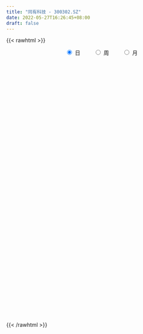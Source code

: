 ```yaml
---
title: "同有科技 - 300302.SZ"
date: 2022-05-27T16:26:45+08:00
draft: false
---
```

{{< rawhtml >}}
    <div style="text-align: center">
        <label style="padding: 1rem;"><input style="margin-right: .5rem" type="radio" name="period" value="D" checked onclick="period_change(this)">日</label>
        <label style="padding: 1rem;"><input style="margin-right: .5rem" type="radio" name="period" value="W" onclick="period_change(this)">周</label>
        <label style="padding: 1rem;"><input style="margin-right: .5rem" type="radio" name="period" value="M" onclick="period_change(this)">月</label>
    </div>
    <div id="chart" style="height: 700px;"></div> 
    <script type="text/javascript">
        const D_v = [172428.22,106235.99,81487.4,85669.9,99333.06,119376.01,110598.17,137879.22,122277.26,114389.41,113558.88,100988.63,74007.2,52877.53,213143.24,250261.67,193885.01,214387.24,170365.89,186105.78,134679.72,226094.84,209812.8,152837.82,158341.87,136526.35,118528.21,70214.61,60969.0,223766.55,200073.53,132887.65,103194.26,131838.64,101111.2,81548.85,118660.47,87043.74,317644.35,240791.19,148890.88,214433.45,136561.31,169352.47,199531.1,160825.73,200223.47,187518.92,133382.19,277266.32,195326.4,151600.45,181064.45,170545.3,308001.89,211660.99,152409.04,143473.43,152165.1,248548.06,222235.95,235376.39,159797.22,140809.43,310467.72,235446.47,384600.33,394330.0,528786.14,518433.59,367417.84,338748.05,296262.82,241270.14,231707.16,130200.89,98149.03,132434.65,98801.48,192315.56,191445.65,145399.78,74975.6,106294.98,80621.02,54072.25,92936.62,68554.17,35195.3,42837.44,54031.02,94817.1,26039.66,50277.0,23270.1,36101.4,34383.75,40225.7,21832.7,24039.0,23569.0,30864.36,24224.02,36605.0,39904.38,23712.21,19653.7,45000.27,33092.17,30990.6,37855.72,39576.29,38097.98,24891.86,32218.77,52248.4,30368.2,62235.86,47594.51,77979.12,63222.45,102170.63,99738.2,60018.8,60426.73,75196.79,51151.69,37587.06,89205.42,67167.06,53303.1,52065.85,82211.17,137806.32,97187.43,163708.16,126004.32,84088.27,119881.24,126994.77,75290.42,48320.26,53914.36,56605.2,47457.27,76913.28,65749.01,45529.74,36505.0,45835.26,56188.77,27320.54,33864.0,116141.9,128588.24,83394.84,92984.46,72450.97,49553.68,64756.11,50116.65,42059.06,37452.5,46547.0,41349.0,195792.3,160467.93,199072.88,139145.39,146179.04,119784.78,118275.66,81127.73,96570.47,55259.3,59113.0,45690.42,84364.63,48734.0,43676.01,39916.2,40078.2,62126.2,65943.37,71313.39,258656.37,166863.77,241244.38,203641.11,128623.42,106814.0,73475.06,57749.21,80358.0,73654.42,55228.0,78113.2,95991.8,73848.29,70534.03,57056.6,87700.68,94400.14,92289.15,78549.92,65513.42,59302.33,49800.18,55838.52,44532.68,38921.1,43263.4,34126.0,50292.0,97307.19,73245.48,40457.0,33693.55,35602.95,54432.31,58193.88,33473.23,45218.37,34848.17,20782.65,25191.8,45433.1,24963.0,67104.01,44970.86,57445.67,45552.12,104450.53,45694.02,99261.62,66348.87,40031.65,60983.31,44189.72,26310.38,28676.42,38150.93,37769.45,32502.96,33271.04,41729.0,49819.51,35034.0,40308.81,42650.0]
const D_histogram = [0.0,-0.0101980627,-0.0243220826,-0.0426573018,-0.031979444,-0.0169861791,-0.0159706279,0.003676813,0.0033634601,0.0141348374,0.0229735066,0.0103207623,-0.008793626,-0.0149879632,0.0229678346,0.071282461,0.0889330621,0.1104867885,0.0999200292,0.1065612059,0.0914881355,0.1099735256,0.1170023668,0.1072808566,0.0745621207,0.0570541694,0.0134917326,-0.0103249246,-0.0275132116,-0.0089507394,0.0131979954,-0.013374402,-0.04800098,-0.0302298086,-0.0245136253,-0.025320702,-0.0416035919,-0.0615326095,-0.0085335021,0.0101973169,0.0102733541,0.017136657,0.0182825933,0.0246777264,0.0409914084,0.0395988678,0.0538945742,0.0216297612,0.0071343341,0.0032436742,-0.055706695,-0.0712835142,-0.0427411844,-0.0109190059,0.0238683401,0.0445962987,0.0336258622,0.0390238256,0.0300585595,0.0571645286,0.0683137747,0.0782941429,0.0785439492,0.0514428858,0.0570036856,0.0519824005,0.0838692267,0.1287303306,0.1337678236,0.1962386539,0.1997262366,0.1458227451,0.0431247515,-0.0433899009,-0.1457594916,-0.1955703313,-0.2349085188,-0.2408343616,-0.2307020312,-0.2168918521,-0.2290858529,-0.2551410539,-0.25411345,-0.2623889803,-0.2486602615,-0.2238453473,-0.1788325846,-0.1518301981,-0.1352712947,-0.109225306,-0.0936656624,-0.119104198,-0.125238594,-0.1461081054,-0.1416010923,-0.1096149133,-0.0733194388,-0.0609474291,-0.0417436511,-0.0249129943,-0.0097570964,-0.0015285768,0.0102264239,0.0273812898,0.0227082804,0.0262451975,0.0321300018,0.0205975718,0.0070022561,-0.0059129538,0.005262986,0.0232828152,0.0305546804,0.0459553257,0.0623479809,0.0834663881,0.0902950906,0.1086633395,0.1234811431,0.1420353272,0.1495096779,0.1754720652,0.1723326932,0.163488225,0.1358426926,0.1275469309,0.1168453402,0.1049305035,0.1073187278,0.0914986193,0.0757356556,0.0459841502,0.035084956,0.0505332993,0.0317929877,0.0448643091,0.0311383529,0.0210484247,0.0232910951,0.0241584768,0.0132143197,-0.000122252,-0.0021335828,-0.0154432944,-0.0178709276,-0.0356460751,-0.0658567599,-0.0663901119,-0.0666501335,-0.0748695933,-0.0951344738,-0.0967811525,-0.0819841611,-0.0510876537,-0.0090507819,0.0192785182,0.0470598192,0.0544269218,0.051679438,0.0292168577,0.0203970602,0.004589738,0.0037280782,-0.0043218499,-0.0132545212,0.027535774,0.0424072161,0.0733421683,0.0697987597,0.0676460073,0.0605799735,0.0123761308,-0.0303954273,-0.1044649466,-0.1404236407,-0.1605009661,-0.1558041471,-0.1188778877,-0.0921335767,-0.0818975768,-0.0785295334,-0.0698911163,-0.0505847554,-0.0465485416,-0.021556373,0.067640067,0.1182200203,0.165925688,0.1725747526,0.1501957397,0.1334276673,0.1092641458,0.0833974865,0.0455038707,0.0032310782,-0.041492382,-0.0859510026,-0.11686813,-0.1342197355,-0.1335569247,-0.1455840814,-0.1811953575,-0.1769784355,-0.1629318983,-0.1328785105,-0.108104816,-0.0832253798,-0.0619469071,-0.0585777743,-0.0537134409,-0.0461299875,-0.0479836428,-0.0370386363,-0.0198373667,0.0055341149,0.0340457222,0.0399789178,0.0364636675,0.0284038347,0.0338077334,0.0083613272,-0.0070267949,-0.0274132492,-0.0370378565,-0.0393281921,-0.0355354948,-0.0548513162,-0.0613482826,-0.10910801,-0.1416875152,-0.1218782405,-0.0999876451,-0.0515469252,-0.0086704342,0.05529403,0.0900681031,0.1134524797,0.1301281163,0.1382372087,0.139598618,0.1261303432,0.109529252,0.1011578392,0.093685677,0.0939752651,0.0957095155,0.0661313666,0.0547030895,0.0506579738,0.0411262463]
const D_fast = [0.0,-0.0127475783,-0.0329521189,-0.0619516636,-0.0592686668,-0.0485219466,-0.0514990525,-0.0309324083,-0.0304048961,-0.0160998094,-0.0015177636,-0.0115903173,-0.0329031122,-0.0428444402,0.0008533163,0.0669885579,0.1068724246,0.156047848,0.1704610961,0.2037425742,0.2115415377,0.2575203092,0.2937997421,0.310898446,0.2968202403,0.2935758314,0.2533863277,0.2269884393,0.2029218494,0.2192466368,0.2446948704,0.2147788726,0.1681520495,0.1783657687,0.1779535457,0.1708162935,0.1441325057,0.1088203357,0.1596860676,0.1809662158,0.1836105916,0.1947580587,0.2004746434,0.2130392081,0.2396007422,0.2481079185,0.2758772685,0.2490198957,0.2363080521,0.2332283109,0.1603512678,0.1269535701,0.1448106039,0.1739030308,0.2146574619,0.2465344952,0.2439705242,0.259124444,0.2576738178,0.299070919,0.3272986088,0.3568525128,0.3767383063,0.3624979644,0.3823096856,0.3902840006,0.4431381334,0.5201818201,0.5586612689,0.6701917628,0.7236109045,0.7061630993,0.6142462935,0.516884166,0.3780747024,0.2793712798,0.1813059627,0.1151715295,0.0676283521,0.0272155681,-0.0422498959,-0.1320903604,-0.194591119,-0.2684638944,-0.316900241,-0.3480466636,-0.347742047,-0.3586972101,-0.3759561303,-0.377216468,-0.3850732402,-0.4402878252,-0.4777318697,-0.5351284074,-0.5660216674,-0.5614392167,-0.5434736019,-0.5463384495,-0.5375705843,-0.5269681761,-0.5142515523,-0.5064051769,-0.4920935703,-0.4680933819,-0.4670893211,-0.4569911046,-0.4430737999,-0.449456837,-0.4613015887,-0.475695037,-0.4632033507,-0.4393628177,-0.4244522824,-0.3975628057,-0.3655831553,-0.323598151,-0.2941956758,-0.2486615922,-0.2029735027,-0.1489104868,-0.1040587166,-0.034228313,0.0057154882,0.0377430763,0.044058217,0.067649188,0.0861589324,0.1004767216,0.1296946279,0.1367491741,0.1399201243,0.1216646565,0.1195367013,0.1476183695,0.1368263047,0.1611137035,0.1551723355,0.1503445135,0.1584099576,0.1653169585,0.1576763813,0.1443092467,0.1417645202,0.1245939849,0.1176986199,0.0910119536,0.0443370788,0.0272061988,0.0102836438,-0.0166532143,-0.0607017132,-0.08654368,-0.0922427289,-0.0741181349,-0.0343439586,-0.0011950289,0.0383512268,0.05932506,0.0694974357,0.0543390698,0.0506185373,0.0359586496,0.0360290094,0.0268986188,0.0146523172,0.0623265558,0.087799802,0.1370702963,0.1509765776,0.165735327,0.1738142865,0.1287044766,0.0783340617,-0.0218516943,-0.0929162986,-0.1531188655,-0.1873730833,-0.1801662957,-0.176455379,-0.1866937733,-0.2029581133,-0.2117924752,-0.2051323032,-0.2127332248,-0.1931301495,-0.0870236927,-0.0068887343,0.0822983553,0.1320911082,0.1472610301,0.1638498746,0.1670023895,0.1619851019,0.1354674537,0.0940024307,0.0389058751,-0.0270404962,-0.087174656,-0.1380811955,-0.1708076159,-0.2192307929,-0.3001409083,-0.3401685953,-0.3668550326,-0.3700212724,-0.3722737819,-0.3682006907,-0.3624089447,-0.3736842555,-0.3822482824,-0.3861973258,-0.4000468918,-0.3983615444,-0.3861196165,-0.3593646061,-0.3223415683,-0.3064136433,-0.3008129767,-0.3017718508,-0.2879160188,-0.3112720932,-0.328416914,-0.3556566806,-0.374540752,-0.3866631356,-0.3917543121,-0.4247829625,-0.4466169995,-0.5216537294,-0.5896551135,-0.6003153988,-0.6034217147,-0.5678677261,-0.5271588436,-0.4493708719,-0.392079773,-0.3403322765,-0.2911246108,-0.2484562162,-0.2121951525,-0.1941308415,-0.1833496197,-0.1664315727,-0.1504823157,-0.1266989113,-0.101037282,-0.1140825893,-0.1118350939,-0.1032157162,-0.1024658821]
const D_slow = [0.0,-0.0025495157,-0.0086300363,-0.0192943618,-0.0272892228,-0.0315357675,-0.0355284245,-0.0346092213,-0.0337683562,-0.0302346469,-0.0244912702,-0.0219110797,-0.0241094862,-0.027856477,-0.0221145183,-0.0042939031,0.0179393625,0.0455610596,0.0705410669,0.0971813683,0.1200534022,0.1475467836,0.1767973753,0.2036175894,0.2222581196,0.236521662,0.2398945951,0.237313364,0.2304350611,0.2281973762,0.231496875,0.2281532746,0.2161530295,0.2085955774,0.202467171,0.1961369955,0.1857360976,0.1703529452,0.1682195697,0.1707688989,0.1733372374,0.1776214017,0.18219205,0.1883614816,0.1986093337,0.2085090507,0.2219826943,0.2273901345,0.2291737181,0.2299846366,0.2160579629,0.1982370843,0.1875517882,0.1848220368,0.1907891218,0.2019381965,0.210344662,0.2201006184,0.2276152583,0.2419063904,0.2589848341,0.2785583698,0.2981943571,0.3110550786,0.325306,0.3383016001,0.3592689068,0.3914514894,0.4248934453,0.4739531088,0.523884668,0.5603403542,0.5711215421,0.5602740669,0.523834194,0.4749416111,0.4162144815,0.3560058911,0.2983303833,0.2441074202,0.186835957,0.1230506935,0.059522331,-0.0060749141,-0.0682399794,-0.1242013163,-0.1689094624,-0.2068670119,-0.2406848356,-0.2679911621,-0.2914075777,-0.3211836272,-0.3524932757,-0.3890203021,-0.4244205751,-0.4518243034,-0.4701541631,-0.4853910204,-0.4958269332,-0.5020551818,-0.5044944559,-0.5048766001,-0.5023199941,-0.4954746717,-0.4897976016,-0.4832363022,-0.4752038017,-0.4700544088,-0.4683038448,-0.4697820832,-0.4684663367,-0.4626456329,-0.4550069628,-0.4435181314,-0.4279311362,-0.4070645391,-0.3844907665,-0.3573249316,-0.3264546458,-0.290945814,-0.2535683945,-0.2097003782,-0.1666172049,-0.1257451487,-0.0917844756,-0.0598977428,-0.0306864078,-0.0044537819,0.0223759,0.0452505549,0.0641844687,0.0756805063,0.0844517453,0.0970850701,0.1050333171,0.1162493943,0.1240339826,0.1292960888,0.1351188625,0.1411584817,0.1444620616,0.1444314987,0.143898103,0.1400372793,0.1355695474,0.1266580287,0.1101938387,0.0935963107,0.0769337773,0.058216379,0.0344327606,0.0102374725,-0.0102585678,-0.0230304812,-0.0252931767,-0.0204735471,-0.0087085924,0.0048981381,0.0178179976,0.025122212,0.0302214771,0.0313689116,0.0323009312,0.0312204687,0.0279068384,0.0347907819,0.0453925859,0.063728128,0.0811778179,0.0980893197,0.1132343131,0.1163283458,0.108729489,0.0826132523,0.0475073421,0.0073821006,-0.0315689362,-0.0612884081,-0.0843218023,-0.1047961965,-0.1244285798,-0.1419013589,-0.1545475478,-0.1661846832,-0.1715737764,-0.1546637597,-0.1251087546,-0.0836273326,-0.0404836445,-0.0029347095,0.0304222073,0.0577382437,0.0785876153,0.089963583,0.0907713526,0.0803982571,0.0589105064,0.0296934739,-0.00386146,-0.0372506911,-0.0736467115,-0.1189455509,-0.1631901597,-0.2039231343,-0.2371427619,-0.2641689659,-0.2849753109,-0.3004620377,-0.3151064812,-0.3285348415,-0.3400673383,-0.352063249,-0.3613229081,-0.3662822498,-0.3648987211,-0.3563872905,-0.3463925611,-0.3372766442,-0.3301756855,-0.3217237522,-0.3196334204,-0.3213901191,-0.3282434314,-0.3375028955,-0.3473349435,-0.3562188172,-0.3699316463,-0.3852687169,-0.4125457194,-0.4479675982,-0.4784371583,-0.5034340696,-0.5163208009,-0.5184884095,-0.504664902,-0.4821478762,-0.4537847562,-0.4212527272,-0.386693425,-0.3517937705,-0.3202611847,-0.2928788717,-0.2675894119,-0.2441679926,-0.2206741764,-0.1967467975,-0.1802139559,-0.1665381835,-0.15387369,-0.1435921284]
const D_data = [['2021-05-18', 8.7711, 9.4704, 8.6912, 9.6902],['2021-05-19', 9.3205, 9.3106, 9.2506, 9.5203],['2021-05-20', 9.1907, 9.1807, 9.1207, 9.3605],['2021-05-21', 9.1907, 9.0109, 9.0009, 9.3405],['2021-05-24', 8.9909, 9.3205, 8.871, 9.3605],['2021-05-25', 9.3305, 9.4204, 9.2406, 9.4404],['2021-05-26', 9.4005, 9.2706, 9.2306, 9.5203],['2021-05-27', 9.2306, 9.5503, 9.1907, 9.5503],['2021-05-28', 9.6602, 9.3505, 9.3006, 9.7102],['2021-05-31', 9.3905, 9.5203, 9.3905, 9.6602],['2021-06-01', 9.5203, 9.5603, 9.3805, 9.6502],['2021-06-02', 9.5703, 9.2906, 9.2506, 9.6202],['2021-06-03', 9.2706, 9.1207, 9.1008, 9.4105],['2021-06-04', 9.1407, 9.2007, 9.1407, 9.3006],['2021-06-07', 9.2506, 9.84, 9.2107, 9.9599],['2021-06-08', 9.87, 10.24, 9.64, 10.35],['2021-06-09', 10.16, 10.1, 9.98, 10.35],['2021-06-10', 10.07, 10.34, 10.02, 10.48],['2021-06-11', 10.37, 10.06, 10.02, 10.45],['2021-06-15', 9.88, 10.36, 9.82, 10.54],['2021-06-16', 10.28, 10.16, 10.0, 10.36],['2021-06-17', 10.12, 10.69, 10.0, 10.87],['2021-06-18', 10.5, 10.73, 10.4, 10.99],['2021-06-21', 10.54, 10.63, 10.51, 10.88],['2021-06-22', 10.63, 10.33, 10.2, 10.75],['2021-06-23', 10.32, 10.47, 10.1, 10.72],['2021-06-24', 10.44, 10.04, 10.0, 10.45],['2021-06-25', 10.05, 10.14, 10.0, 10.23],['2021-06-28', 10.13, 10.13, 10.01, 10.23],['2021-06-29', 10.2, 10.6, 10.1, 10.78],['2021-06-30', 10.6, 10.79, 10.44, 10.84],['2021-07-01', 10.7, 10.2, 10.19, 10.72],['2021-07-02', 10.1, 9.94, 9.9, 10.37],['2021-07-05', 10.11, 10.55, 10.09, 10.57],['2021-07-06', 10.48, 10.47, 10.3, 10.6],['2021-07-07', 10.4, 10.41, 10.11, 10.5],['2021-07-08', 10.41, 10.17, 10.08, 10.49],['2021-07-09', 10.07, 10.01, 9.92, 10.22],['2021-07-12', 10.06, 11.01, 10.06, 11.06],['2021-07-13', 11.05, 10.8, 10.72, 11.23],['2021-07-14', 11.09, 10.65, 10.59, 11.17],['2021-07-15', 10.75, 10.79, 10.48, 11.03],['2021-07-16', 10.67, 10.78, 10.53, 10.92],['2021-07-19', 10.73, 10.91, 10.24, 10.92],['2021-07-20', 10.78, 11.15, 10.62, 11.2],['2021-07-21', 11.09, 11.03, 10.92, 11.24],['2021-07-22', 11.01, 11.33, 10.9, 11.5],['2021-07-23', 11.27, 10.76, 10.75, 11.27],['2021-07-26', 10.76, 10.9, 10.45, 11.06],['2021-07-27', 10.9, 11.02, 10.53, 11.48],['2021-07-28', 10.92, 10.17, 10.13, 11.03],['2021-07-29', 10.37, 10.49, 10.3, 10.83],['2021-07-30', 10.7, 11.06, 10.58, 11.18],['2021-08-02', 11.13, 11.27, 10.88, 11.3],['2021-08-03', 11.2, 11.52, 11.1, 11.98],['2021-08-04', 11.37, 11.55, 11.35, 11.88],['2021-08-05', 11.54, 11.24, 11.15, 11.6],['2021-08-06', 11.3, 11.49, 11.15, 11.49],['2021-08-09', 11.52, 11.36, 11.29, 11.85],['2021-08-10', 11.25, 11.93, 11.18, 11.96],['2021-08-11', 11.92, 11.92, 11.67, 12.33],['2021-08-12', 11.97, 12.06, 11.9, 12.45],['2021-08-13', 11.99, 12.07, 11.84, 12.23],['2021-08-16', 12.18, 11.75, 11.5, 12.19],['2021-08-17', 11.71, 12.19, 11.36, 12.68],['2021-08-18', 12.08, 12.15, 11.93, 12.58],['2021-08-19', 12.01, 12.79, 11.87, 13.0],['2021-08-20', 12.65, 13.3, 12.45, 13.35],['2021-08-23', 13.45, 13.1, 12.81, 14.27],['2021-08-24', 13.0, 14.2, 12.85, 14.2],['2021-08-25', 13.89, 13.87, 13.44, 14.06],['2021-08-26', 13.86, 13.23, 13.06, 14.15],['2021-08-27', 12.99, 12.35, 12.35, 13.14],['2021-08-30', 11.95, 12.12, 11.85, 12.49],['2021-08-31', 12.0, 11.41, 11.23, 12.01],['2021-09-01', 11.45, 11.59, 11.12, 11.64],['2021-09-02', 11.54, 11.37, 11.27, 11.54],['2021-09-03', 11.48, 11.53, 11.39, 11.8],['2021-09-06', 11.42, 11.6, 11.18, 11.63],['2021-09-07', 11.9, 11.57, 11.52, 12.09],['2021-09-08', 11.36, 11.1, 10.93, 11.44],['2021-09-09', 11.05, 10.65, 10.63, 11.07],['2021-09-10', 10.66, 10.73, 10.61, 10.75],['2021-09-13', 10.69, 10.39, 10.32, 10.69],['2021-09-14', 10.44, 10.47, 10.4, 10.66],['2021-09-15', 10.48, 10.51, 10.32, 10.56],['2021-09-16', 10.56, 10.77, 10.5, 10.77],['2021-09-17', 10.75, 10.58, 10.38, 10.75],['2021-09-22', 10.35, 10.42, 10.34, 10.49],['2021-09-23', 10.45, 10.52, 10.4, 10.59],['2021-09-24', 10.53, 10.38, 10.34, 10.65],['2021-09-27', 10.41, 9.71, 9.61, 10.47],['2021-09-28', 9.69, 9.72, 9.62, 9.79],['2021-09-29', 9.66, 9.3, 9.21, 9.71],['2021-09-30', 9.31, 9.4, 9.31, 9.46],['2021-10-08', 9.5, 9.68, 9.49, 9.8],['2021-10-11', 9.68, 9.78, 9.56, 9.86],['2021-10-12', 9.76, 9.49, 9.34, 9.76],['2021-10-13', 9.49, 9.55, 9.41, 9.6],['2021-10-14', 9.56, 9.52, 9.39, 9.58],['2021-10-15', 9.52, 9.5, 9.46, 9.6],['2021-10-18', 9.53, 9.4, 9.27, 9.53],['2021-10-19', 9.32, 9.43, 9.32, 9.51],['2021-10-20', 9.52, 9.52, 9.48, 9.65],['2021-10-21', 9.5, 9.23, 9.23, 9.51],['2021-10-22', 9.29, 9.28, 9.22, 9.33],['2021-10-25', 9.36, 9.29, 9.23, 9.38],['2021-10-26', 9.26, 9.01, 9.01, 9.29],['2021-10-27', 9.0, 8.86, 8.74, 9.0],['2021-10-28', 8.83, 8.73, 8.69, 8.91],['2021-10-29', 8.74, 8.96, 8.74, 9.13],['2021-11-01', 8.94, 9.07, 8.86, 9.17],['2021-11-02', 9.12, 8.96, 8.84, 9.2],['2021-11-03', 9.0, 9.09, 8.98, 9.14],['2021-11-04', 9.09, 9.17, 9.07, 9.18],['2021-11-05', 9.18, 9.33, 9.13, 9.44],['2021-11-08', 9.3, 9.24, 9.15, 9.3],['2021-11-09', 9.2, 9.48, 9.2, 9.62],['2021-11-10', 9.62, 9.57, 9.47, 9.63],['2021-11-11', 9.74, 9.77, 9.63, 9.9],['2021-11-12', 9.72, 9.78, 9.6, 9.84],['2021-11-15', 9.8, 10.2, 9.8, 10.25],['2021-11-16', 10.2, 10.01, 9.98, 10.34],['2021-11-17', 9.97, 10.02, 9.9, 10.06],['2021-11-18', 10.02, 9.79, 9.76, 10.15],['2021-11-19', 9.79, 10.03, 9.73, 10.2],['2021-11-22', 10.05, 10.04, 9.92, 10.13],['2021-11-23', 10.08, 10.05, 9.95, 10.1],['2021-11-24', 10.07, 10.29, 9.96, 10.45],['2021-11-25', 10.42, 10.11, 10.03, 10.42],['2021-11-26', 10.12, 10.1, 9.91, 10.29],['2021-11-29', 9.91, 9.86, 9.8, 10.04],['2021-11-30', 9.89, 10.03, 9.66, 10.26],['2021-12-01', 10.19, 10.42, 10.19, 10.54],['2021-12-02', 10.33, 10.03, 10.02, 10.38],['2021-12-03', 10.09, 10.46, 10.01, 10.66],['2021-12-06', 10.43, 10.17, 10.1, 10.45],['2021-12-07', 10.25, 10.19, 10.1, 10.44],['2021-12-08', 10.1, 10.36, 9.87, 10.43],['2021-12-09', 10.53, 10.39, 10.35, 10.67],['2021-12-10', 10.36, 10.25, 10.22, 10.47],['2021-12-13', 10.21, 10.18, 10.12, 10.32],['2021-12-14', 10.26, 10.3, 10.13, 10.35],['2021-12-15', 10.27, 10.13, 10.13, 10.37],['2021-12-16', 10.15, 10.23, 10.13, 10.3],['2021-12-17', 10.23, 9.98, 9.98, 10.24],['2021-12-20', 9.96, 9.67, 9.67, 10.08],['2021-12-21', 9.69, 9.92, 9.69, 9.96],['2021-12-22', 9.87, 9.88, 9.85, 10.05],['2021-12-23', 9.88, 9.71, 9.7, 9.95],['2021-12-24', 9.83, 9.42, 9.41, 9.85],['2021-12-27', 9.41, 9.52, 9.33, 9.57],['2021-12-28', 9.54, 9.69, 9.51, 9.73],['2021-12-29', 9.73, 9.96, 9.73, 10.15],['2021-12-30', 9.91, 10.27, 9.81, 10.44],['2021-12-31', 10.34, 10.29, 10.2, 10.43],['2022-01-04', 10.3, 10.46, 10.24, 10.49],['2022-01-05', 10.45, 10.34, 10.2, 10.48],['2022-01-06', 10.39, 10.27, 10.17, 10.39],['2022-01-07', 10.27, 9.99, 9.96, 10.34],['2022-01-10', 10.01, 10.1, 9.8, 10.15],['2022-01-11', 10.09, 9.96, 9.93, 10.24],['2022-01-12', 9.98, 10.11, 9.95, 10.14],['2022-01-13', 10.14, 10.0, 9.97, 10.35],['2022-01-14', 10.0, 9.94, 9.86, 10.07],['2022-01-17', 9.91, 10.66, 9.91, 10.68],['2022-01-18', 10.58, 10.52, 10.45, 10.84],['2022-01-19', 10.45, 10.9, 10.27, 10.98],['2022-01-20', 10.81, 10.61, 10.51, 10.85],['2022-01-21', 10.69, 10.68, 10.56, 10.89],['2022-01-24', 10.61, 10.66, 10.5, 10.9],['2022-01-25', 10.6, 10.04, 10.0, 10.64],['2022-01-26', 10.04, 9.87, 9.58, 10.15],['2022-01-27', 9.87, 9.12, 9.02, 9.91],['2022-01-28', 9.18, 9.21, 9.07, 9.35],['2022-02-07', 9.39, 9.14, 9.07, 9.48],['2022-02-08', 9.09, 9.28, 9.06, 9.29],['2022-02-09', 9.27, 9.68, 9.22, 9.74],['2022-02-10', 9.65, 9.63, 9.54, 9.7],['2022-02-11', 9.55, 9.44, 9.35, 9.63],['2022-02-14', 9.4, 9.31, 9.2, 9.43],['2022-02-15', 9.37, 9.33, 9.21, 9.46],['2022-02-16', 9.59, 9.47, 9.41, 9.84],['2022-02-17', 9.37, 9.28, 9.22, 9.52],['2022-02-18', 9.36, 9.57, 9.25, 9.59],['2022-02-21', 9.78, 10.68, 9.7, 10.86],['2022-02-22', 10.41, 10.63, 10.3, 10.64],['2022-02-23', 10.6, 10.96, 10.48, 11.25],['2022-02-24', 10.81, 10.72, 10.54, 11.15],['2022-02-25', 10.9, 10.44, 10.37, 10.99],['2022-02-28', 10.45, 10.52, 10.01, 10.58],['2022-03-01', 10.58, 10.42, 10.3, 10.58],['2022-03-02', 10.3, 10.35, 10.21, 10.45],['2022-03-03', 10.41, 10.09, 10.06, 10.42],['2022-03-04', 10.08, 9.85, 9.8, 10.14],['2022-03-07', 9.76, 9.58, 9.5, 9.89],['2022-03-08', 9.59, 9.3, 9.22, 9.67],['2022-03-09', 9.32, 9.19, 8.7, 9.42],['2022-03-10', 9.42, 9.13, 9.1, 9.44],['2022-03-11', 8.98, 9.2, 8.85, 9.25],['2022-03-14', 9.11, 8.89, 8.87, 9.23],['2022-03-15', 8.81, 8.32, 8.31, 8.93],['2022-03-16', 8.52, 8.57, 8.12, 8.64],['2022-03-17', 8.61, 8.58, 8.47, 8.75],['2022-03-18', 8.63, 8.75, 8.58, 8.87],['2022-03-21', 8.78, 8.7, 8.57, 8.81],['2022-03-22', 8.71, 8.72, 8.52, 8.77],['2022-03-23', 8.7, 8.7, 8.6, 8.74],['2022-03-24', 8.67, 8.45, 8.4, 8.68],['2022-03-25', 8.47, 8.4, 8.39, 8.6],['2022-03-28', 8.39, 8.38, 8.2, 8.53],['2022-03-29', 8.38, 8.19, 8.15, 8.46],['2022-03-30', 8.26, 8.29, 8.19, 8.31],['2022-03-31', 8.3, 8.37, 8.22, 8.51],['2022-04-01', 8.34, 8.53, 8.22, 8.83],['2022-04-06', 8.45, 8.68, 8.44, 8.85],['2022-04-07', 8.66, 8.47, 8.43, 8.68],['2022-04-08', 8.46, 8.34, 8.22, 8.47],['2022-04-11', 8.21, 8.23, 8.16, 8.29],['2022-04-12', 8.19, 8.37, 7.9, 8.41],['2022-04-13', 8.13, 7.9, 7.87, 8.29],['2022-04-14', 7.92, 7.87, 7.84, 8.03],['2022-04-15', 7.84, 7.65, 7.55, 7.86],['2022-04-18', 7.64, 7.63, 7.38, 7.66],['2022-04-19', 7.65, 7.61, 7.53, 7.7],['2022-04-20', 7.72, 7.61, 7.51, 7.82],['2022-04-21', 7.59, 7.19, 7.1, 7.63],['2022-04-22', 7.11, 7.18, 7.08, 7.28],['2022-04-25', 7.08, 6.39, 6.36, 7.09],['2022-04-26', 6.4, 6.2, 6.11, 6.56],['2022-04-27', 6.0, 6.65, 6.0, 6.65],['2022-04-28', 6.65, 6.63, 6.43, 6.65],['2022-04-29', 6.83, 7.02, 6.46, 7.12],['2022-05-05', 7.0, 7.1, 6.95, 7.22],['2022-05-06', 6.96, 7.6, 6.86, 7.86],['2022-05-09', 7.53, 7.49, 7.43, 7.75],['2022-05-10', 7.4, 7.52, 7.35, 7.56],['2022-05-11', 7.41, 7.58, 7.41, 7.88],['2022-05-12', 7.5, 7.59, 7.4, 7.68],['2022-05-13', 7.53, 7.59, 7.53, 7.65],['2022-05-16', 7.64, 7.43, 7.42, 7.68],['2022-05-17', 7.47, 7.36, 7.28, 7.5],['2022-05-18', 7.42, 7.44, 7.4, 7.64],['2022-05-19', 7.43, 7.45, 7.34, 7.47],['2022-05-20', 7.4, 7.57, 7.4, 7.58],['2022-05-23', 7.6, 7.64, 7.47, 7.69],['2022-05-24', 7.75, 7.21, 7.21, 7.75],['2022-05-25', 7.26, 7.35, 7.23, 7.43],['2022-05-26', 7.36, 7.42, 7.17, 7.5],['2022-05-27', 7.55, 7.33, 7.2, 7.55]]
const W_v = [182405.87,173415.03,184933.08,452412.6800000001,382555.81,267093.7,201008.38,453735.56,246172.64,266424.14,568309.14,299874.45,473437.92,542634.48,636748.5599999999,341414.68,293573.49,566847.86,410992.38,413983.81,200790.54,168067.18,243973.08,275606.42,202908.25,148168.09,149227.6,237527.93,233251.08,217404.59,195567.5,177243.95,91348.15,59736.74,527878.1899999999,544821.63,963153.21,608520.35,1146540.3899999999,542032.2,404877.54,883552.25,623375.23,316918.27,360665.6,206035.53,319407.44,248749.17,167442.24,360567.21,237378.71,383647.6800000001,458621.13,434045.81,608245.8199999999,457885.22,69847.92,294543.68,195251.0,205599.46,167602.46,180065.85,171385.98,210273.56,228038.16,211733.65,260604.59,266560.07,349965.76,233912.93,160392.27,502635.39,866534.3199999999,473604.1,360032.24,142546.23,356591.6900000001,382060.73,550300.99,507032.75,376560.88,589427.7899999999,639571.9299999999,1132651.3999999999,952966.77,799661.6099999999,1381508.72,568888.53,500078.73,472371.32,394620.11,158524.08,494015.08,1028217.33,1585570.9099999999,1379589.7,892412.3600000001,1085283.72,1116583.6099999999,865327.9099999999,602211.1,301857.02,316533.05,485403.15,266483.77,225544.04,208869.08,241473.09,361465.58,688654.99,616975.6799999999,1067490.95,742559.24,70433.03,246170.24,1028392.02,1745795.45,1186174.4200000002,930109.6900000001,593448.1899999999,746476.12,623985.84,469287.67,640219.72,1284291.6200000001,781313.37,608861.3300000001,1225366.8799999999,931643.66,592881.59,848299.8799999999,850851.16,1200455.5600000001,1170849.3300000001,757135.49,675221.2400000001,704725.8199999999,460491.67,328023.36,263611.85,252093.26,648556.6899999999,338915.64,430382.51,460358.8100000001,484469.65,195501.83,299152.55,244220.21,342022.81,296514.16,565948.14,836469.73,1470143.6699999999,740016.62,487320.05,730770.0700000001,593903.3200000001,772179.16,642716.51,1048933.55,1178414.3899999999,636532.8400000001,495797.89,211327.89,184042.67,651888.24,566733.52,603510.1699999999,592537.3799999999,507726.56,374812.02,284568.62,321316.77,317775.27,272518.94,322466.67,243101.63,304632.98,193036.8,246978.28,749389.8,304029.13,200478.43,152385.31,339201.58,252664.57,237082.17,197077.8,278230.83,265237.6,174977.63,264195.29,1834208.6899999999,998242.5,206357.15,750464.7899999999,582036.51,589463.72,455821.65,1042043.05,756693.1399999999,636448.86,720890.99,520202.9,1058321.1800000002,917451.6900000001,938639.8100000001,986090.6499999999,1018122.7200000001,1465653.95,2049648.4400000002,833761.8700000001,702938.0699999999,402479.04,132063.76,194403.86,36101.4,144050.15,155309.97,166592.46,187033.3,281400.14,397551.15,298414.33,532978.9299999999,532259.02,283210.37,249807.78,389309.52,279745.22,217524.21,840657.54,471017.94,281578.06,279377.36,999029.05,392050.69,373715.3199999999,409996.4899999999,274987.13,263909.69,147396.03,226920.74,151218.72,319523.1899999999,144955.64,237863.93,170370.8,209541.32]
const W_histogram = [0.0,0.0019081481,-0.0637726605,-0.3036942256,-0.3972543498,-0.4530459646,-0.4856622104,-0.4010867472,-0.354690723,-0.2753469236,-0.1464389583,-0.1270847222,-0.0015974678,0.0242165573,0.1114293809,0.1140139315,0.0885974938,0.1516964036,0.1324321209,-0.0509539431,-0.1958293666,-0.2601906243,-0.3095531466,-0.2959842879,-0.2658993488,-0.2556875313,-0.2070089166,-0.1591914529,-0.184014506,-0.1769651884,-0.2357653687,-0.3067748764,-0.3097948034,-0.2737774933,-0.1166282867,0.0207161748,0.1193188843,0.1926462364,0.4156545035,0.5214201653,0.5642047517,0.6397049028,0.5882557022,0.5216516394,0.4032619462,0.3080213189,0.2698011046,0.1113791294,0.0391749139,-0.0612818236,-0.1969769812,-0.1841296883,-0.1472217327,-0.1108529884,-0.0000352669,0.0306126459,0.0322649756,-0.0442904528,-0.1033308229,-0.1346864059,-0.1658460202,-0.1649345039,-0.1754383026,-0.2679491348,-0.2987524705,-0.2853985625,-0.2240339406,-0.1715892185,-0.0812277143,-0.0570149777,-0.0314447232,0.1389311067,0.136672767,0.1534103759,0.1234998034,0.1312484754,0.1491515047,0.1817005218,0.2060182424,0.146359821,0.1566080543,0.1983166015,0.2322675944,0.3456668658,0.373467565,0.4605947804,0.5187840386,0.5144678261,0.4209842077,0.360271193,0.2498415838,0.1414987574,0.0449199231,0.0141733191,-0.0202226024,0.0232859011,0.0037273627,0.0163663914,0.0701397035,0.0428914819,0.0095106012,-0.0667590125,-0.0918720254,-0.1075948697,-0.1577675904,-0.2265494869,-0.2563693099,-0.2494228754,-0.2249713112,-0.1259759383,-0.022742549,0.0854262913,0.0379546516,-0.0091195839,-0.0209730488,0.1275028645,0.2155209548,0.2618163365,0.238808573,0.2494655503,0.1972795139,0.0825211027,0.0617577211,0.0715639879,0.1603590756,0.149050869,0.1580627353,0.2675187826,0.3329368626,0.3047827633,0.1977327374,0.1553237098,0.2317339609,0.1150149398,0.0181344891,-0.0682750267,-0.1453443692,-0.2637910636,-0.3803339556,-0.4269254719,-0.4338963415,-0.3567201932,-0.3039230791,-0.1856714806,-0.1258096988,-0.1678168875,-0.1959245543,-0.1930360513,-0.1799655606,-0.1410302472,-0.0633714141,0.0148676723,0.186874059,0.2290666261,0.2177610825,0.2367741394,0.3229806794,0.3663520667,0.3606468477,0.3663716151,0.464189841,0.357259331,0.3480114192,0.254954972,0.1143105956,0.1294556883,0.1461714047,0.0581032775,-0.2027295068,-0.4040586949,-0.457170176,-0.507903529,-0.5469601735,-0.5282236377,-0.542532782,-0.532854505,-0.534205755,-0.4946458608,-0.458444296,-0.426470497,-0.3908371254,-0.453346997,-0.5048399292,-0.4837447458,-0.3967471411,-0.297607387,-0.2042976406,-0.1751699537,-0.1408557898,-0.0901096916,-0.0582970832,-0.0239447655,0.0121676923,0.1889909975,0.1682593307,0.1372497191,0.1757009315,0.1723990904,0.191789565,0.1927171709,0.2459831449,0.3166201746,0.3133102378,0.2880000788,0.266801766,0.2933561987,0.2973645274,0.3067751702,0.326675651,0.3609358327,0.443059257,0.4107450602,0.3157576682,0.1870240055,0.0849424813,0.001532799,-0.1155825323,-0.1670108401,-0.2035473109,-0.2309233458,-0.2569781452,-0.2362190911,-0.1815624401,-0.1208743394,-0.0707988958,-0.01133181,0.0145541713,0.0141729493,-0.021191488,0.0146786941,0.0186168591,0.0182461936,0.0655686352,-0.0008830094,-0.0266705011,-0.0319396454,0.0232257982,0.0201518815,-0.0231391881,-0.076551929,-0.1269525095,-0.1419012155,-0.1539439682,-0.1950919873,-0.2378410362,-0.2590270401,-0.2177716936,-0.1766980677,-0.138126934,-0.1168713435]
const W_fast = [0.0,0.0023851852,-0.0792387886,-0.3950839102,-0.5879576218,-0.7570107278,-0.9110425262,-0.9267387497,-0.9690154063,-0.9585083377,-0.8662101121,-0.8786270565,-0.7535391691,-0.7216710046,-0.6066008358,-0.5755128023,-0.5787798666,-0.4777568558,-0.4639131083,-0.6600376581,-0.8538704233,-0.983279337,-1.110030146,-1.1704573593,-1.2068472574,-1.2605573227,-1.2636309372,-1.2556113367,-1.3264380163,-1.3636299958,-1.4813715183,-1.629074745,-1.7095433729,-1.7419704361,-1.6139783012,-1.471454796,-1.3430223655,-1.2215334542,-0.8946115613,-0.6584908582,-0.4746550838,-0.239228707,-0.143613982,-0.079805135,-0.0973793417,-0.1156146393,-0.0863845774,-0.2169617703,-0.2793722573,-0.3951494507,-0.5800888536,-0.6132739828,-0.6131714603,-0.6045159631,-0.4937070583,-0.4554059841,-0.4456874105,-0.5333154521,-0.618188528,-0.6832157124,-0.7558368318,-0.7961589414,-0.8505223158,-1.0100204316,-1.115511885,-1.1735076177,-1.1681514809,-1.1586040634,-1.0885494877,-1.0785904956,-1.060881422,-0.8557728153,-0.8238629632,-0.7687727604,-0.7678083821,-0.7272475912,-0.6720566857,-0.5940825382,-0.518260257,-0.5413287232,-0.4919284762,-0.4006407787,-0.3086228872,-0.1088068994,0.0123606911,0.2146366016,0.4025218694,0.5268226135,0.538585047,0.5679398306,0.5199706173,0.4470024803,0.3616536267,0.3344503525,0.2949987803,0.3443287591,0.3257020614,0.3424326879,0.4137409259,0.3972155748,0.3662123444,0.2732529776,0.2251719583,0.1825503967,0.0929357783,-0.0324834899,-0.1263956404,-0.1818049248,-0.2135961883,-0.1460948001,-0.048547048,0.0809783651,0.0429953883,-0.0063587432,-0.0234554703,0.1568961592,0.2987944882,0.410543954,0.4472383337,0.5202616987,0.5173955407,0.4232674051,0.4179434538,0.4456407176,0.5745255742,0.6004800849,0.649007635,0.8253433779,0.9739956736,1.0220372651,0.9644204235,0.9608423234,1.0951860647,1.0072207786,0.9148739502,0.8113956777,0.6979902429,0.5135957826,0.3019694017,0.1486465175,0.0332015624,0.0211976624,-0.0019859932,0.0698477351,0.0982570923,0.0142956816,-0.0627931237,-0.1081636336,-0.140084533,-0.1364067814,-0.0745908019,0.0073652026,0.2260901041,0.3255493277,0.3686840548,0.4468906465,0.6138423564,0.7488017603,0.8332582533,0.9305759244,1.1444416106,1.1268259333,1.2045808763,1.1752631721,1.0631964447,1.1107054594,1.1639640269,1.0904217192,0.7789065582,0.4765626963,0.3091586712,0.131449436,-0.0443472519,-0.1576666255,-0.3076089653,-0.4311443145,-0.5660470033,-0.6501485743,-0.7285580835,-0.8032019088,-0.8652778186,-1.0411244394,-1.2188273538,-1.3186683569,-1.3308575375,-1.3061196301,-1.2638842939,-1.2785490954,-1.279448879,-1.2512302037,-1.2339918661,-1.2056257398,-1.1664713589,-0.9424003043,-0.9210671384,-0.9177643202,-0.8353878749,-0.7955899435,-0.7282520776,-0.6791451789,-0.5643834187,-0.4145913454,-0.3395737227,-0.292883862,-0.2473817333,-0.147488251,-0.0691387904,0.0169656449,0.1185350385,0.2430291783,0.4359174169,0.5062894851,0.4902415102,0.4082638489,0.327417945,0.2443914625,0.098380498,0.0051994803,-0.0822238183,-0.1673306896,-0.2576300254,-0.295925744,-0.2866597031,-0.2561901872,-0.2238144676,-0.1671803343,-0.1376558101,-0.1344937947,-0.1751561041,-0.1356162485,-0.1270238687,-0.1228329858,-0.0591183854,-0.1257907823,-0.1582458993,-0.171499955,-0.1105280618,-0.1085640081,-0.1576398747,-0.2301905979,-0.3123293058,-0.3627533156,-0.4132820604,-0.5032030764,-0.6054123843,-0.6913551482,-0.7045427251,-0.7076436161,-0.703604216,-0.7115664613]
const W_slow = [0.0,0.000477037,-0.0154661281,-0.0913896845,-0.190703272,-0.3039647631,-0.4253803157,-0.5256520025,-0.6143246833,-0.6831614142,-0.7197711537,-0.7515423343,-0.7519417013,-0.7458875619,-0.7180302167,-0.6895267338,-0.6673773604,-0.6294532595,-0.5963452292,-0.609083715,-0.6580410567,-0.7230887127,-0.8004769994,-0.8744730714,-0.9409479086,-1.0048697914,-1.0566220206,-1.0964198838,-1.1424235103,-1.1866648074,-1.2456061496,-1.3222998687,-1.3997485695,-1.4681929428,-1.4973500145,-1.4921709708,-1.4623412497,-1.4141796906,-1.3102660648,-1.1799110234,-1.0388598355,-0.8789336098,-0.7318696843,-0.6014567744,-0.5006412879,-0.4236359582,-0.356185682,-0.3283408997,-0.3185471712,-0.3338676271,-0.3831118724,-0.4291442945,-0.4659497276,-0.4936629747,-0.4936717915,-0.48601863,-0.4779523861,-0.4890249993,-0.514857705,-0.5485293065,-0.5899908116,-0.6312244375,-0.6750840132,-0.7420712969,-0.8167594145,-0.8881090551,-0.9441175403,-0.9870148449,-1.0073217735,-1.0215755179,-1.0294366987,-0.994703922,-0.9605357303,-0.9221831363,-0.8913081855,-0.8584960666,-0.8212081904,-0.77578306,-0.7242784994,-0.6876885441,-0.6485365306,-0.5989573802,-0.5408904816,-0.4544737651,-0.3611068739,-0.2459581788,-0.1162621692,0.0123547874,0.1176008393,0.2076686376,0.2701290335,0.3055037229,0.3167337036,0.3202770334,0.3152213828,0.3210428581,0.3219746987,0.3260662966,0.3436012224,0.3543240929,0.3567017432,0.3400119901,0.3170439837,0.2901452663,0.2507033687,0.194065997,0.1299736695,0.0676179506,0.0113751229,-0.0201188617,-0.025804499,-0.0044479262,0.0050407367,0.0027608408,-0.0024824215,0.0293932947,0.0832735334,0.1487276175,0.2084297607,0.2707961483,0.3201160268,0.3407463025,0.3561857327,0.3740767297,0.4141664986,0.4514292159,0.4909448997,0.5578245953,0.641058811,0.7172545018,0.7666876862,0.8055186136,0.8634521038,0.8922058388,0.8967394611,0.8796707044,0.8433346121,0.7773868462,0.6823033573,0.5755719894,0.467097904,0.3779178557,0.3019370859,0.2555192157,0.224066791,0.1821125692,0.1331314306,0.0848724178,0.0398810276,0.0046234658,-0.0112193877,-0.0075024697,0.0392160451,0.0964827016,0.1509229722,0.2101165071,0.290861677,0.3824496936,0.4726114056,0.5642043093,0.6802517696,0.7695666023,0.8565694571,0.9203082001,0.948885849,0.9812497711,1.0177926223,1.0323184417,0.981636065,0.8806213912,0.7663288472,0.639352965,0.5026129216,0.3705570122,0.2349238167,0.1017101904,-0.0318412483,-0.1555027135,-0.2701137875,-0.3767314118,-0.4744406931,-0.5877774424,-0.7139874247,-0.8349236111,-0.9341103964,-1.0085122431,-1.0595866533,-1.1033791417,-1.1385930892,-1.1611205121,-1.1756947829,-1.1816809743,-1.1786390512,-1.1313913018,-1.0893264691,-1.0550140393,-1.0110888065,-0.9679890339,-0.9200416426,-0.8718623499,-0.8103665636,-0.73121152,-0.6528839605,-0.5808839408,-0.5141834993,-0.4408444497,-0.3665033178,-0.2898095253,-0.2081406125,-0.1179066543,-0.0071418401,0.095544425,0.174483842,0.2212398434,0.2424754637,0.2428586635,0.2139630304,0.1722103204,0.1213234926,0.0635926562,-0.0006518801,-0.0597066529,-0.1050972629,-0.1353158478,-0.1530155717,-0.1558485243,-0.1522099814,-0.1486667441,-0.1539646161,-0.1502949426,-0.1456407278,-0.1410791794,-0.1246870206,-0.1249077729,-0.1315753982,-0.1395603096,-0.13375386,-0.1287158896,-0.1345006866,-0.1536386689,-0.1853767963,-0.2208521001,-0.2593380922,-0.308111089,-0.3675713481,-0.4323281081,-0.4867710315,-0.5309455484,-0.5654772819,-0.5946951178]
const W_data = [['2017-06-30', 17.2399, 17.9474, 16.9609, 18.1567],['2017-07-07', 18.0072, 17.9773, 17.7481, 18.6849],['2017-07-14', 17.8876, 16.931, 16.4427, 18.2265],['2017-07-21', 15.7949, 13.762, 13.5229, 15.7949],['2017-07-28', 13.7321, 14.3898, 13.1043, 14.918],['2017-08-04', 14.6489, 14.0809, 13.8318, 14.6489],['2017-08-11', 14.0112, 13.7022, 13.4132, 14.3799],['2017-08-18', 13.6524, 14.8881, 13.6524, 15.5259],['2017-08-25', 15.0475, 14.3799, 14.0411, 15.1273],['2017-09-01', 14.34, 14.7884, 14.2703, 15.1073],['2017-09-08', 14.7984, 15.7053, 14.6689, 16.2334],['2017-09-15', 15.6953, 14.5194, 14.4596, 15.6953],['2017-09-22', 14.5493, 16.0839, 14.1606, 16.5423],['2017-09-29', 16.7416, 15.1472, 14.4995, 16.7516],['2017-10-13', 15.3565, 16.1736, 15.1472, 16.7416],['2017-10-20', 16.0241, 15.3465, 14.8582, 16.1039],['2017-10-27', 15.3465, 14.918, 14.7486, 15.6953],['2017-11-03', 14.9778, 16.1338, 14.3699, 16.3929],['2017-11-10', 16.0441, 15.2469, 15.207, 16.2434],['2017-11-17', 15.0974, 12.5861, 12.4366, 15.2369],['2017-11-24', 12.4466, 11.9882, 11.8786, 12.8552],['2017-12-01', 11.9982, 12.1477, 11.8786, 12.2872],['2017-12-08', 12.1178, 11.6893, 10.9817, 12.2573],['2017-12-15', 12.2473, 12.0181, 11.6594, 12.4865],['2017-12-22', 12.1178, 11.9882, 11.8088, 12.5363],['2017-12-29', 11.8985, 11.4999, 11.1611, 11.9683],['2018-01-05', 11.5398, 11.8088, 11.5398, 12.1776],['2018-01-12', 11.759, 11.759, 11.3604, 12.1975],['2018-01-19', 11.6095, 10.613, 10.5831, 11.7291],['2018-01-26', 10.6628, 10.6529, 10.2343, 10.9219],['2018-02-02', 10.6529, 9.3474, 8.8492, 10.7724],['2018-02-09', 8.9787, 8.4406, 8.4306, 9.3275],['2018-02-14', 8.4804, 8.6498, 8.4804, 8.9089],['2018-02-23', 8.7296, 8.7894, 8.6797, 8.9089],['2018-03-02', 8.8591, 10.4635, 8.8492, 10.6628],['2018-03-09', 10.3639, 10.7625, 10.1347, 10.9219],['2018-03-16', 11.0614, 10.7625, 10.4536, 12.2174],['2018-03-23', 10.8522, 10.8322, 10.5931, 12.1377],['2018-03-30', 10.623, 13.5627, 10.5632, 13.8318],['2018-04-04', 13.5727, 13.184, 13.1741, 14.6489],['2018-04-13', 13.1741, 13.0754, 12.6858, 13.6325],['2018-04-20', 13.0254, 14.1533, 12.9855, 15.5507],['2018-04-27', 14.0435, 13.0055, 11.5482, 14.323],['2018-05-04', 13.265, 12.8458, 12.4066, 13.6243],['2018-05-11', 13.0554, 11.9874, 11.9575, 13.3848],['2018-05-18', 11.9974, 11.9175, 11.658, 12.2769],['2018-05-25', 11.9275, 12.4465, 11.9275, 13.3748],['2018-06-01', 12.5264, 10.5102, 10.1908, 12.5264],['2018-06-08', 10.5301, 10.9793, 10.3705, 11.3486],['2018-06-15', 10.9793, 10.101, 9.8614, 11.8876],['2018-06-22', 9.7616, 8.8633, 8.5139, 10.0011],['2018-06-29', 9.0529, 10.1808, 8.7635, 10.3804],['2018-07-06', 9.9912, 10.4204, 9.6817, 10.9593],['2018-07-13', 10.3804, 10.4403, 10.071, 10.8595],['2018-07-20', 10.6, 11.658, 10.3804, 12.2669],['2018-07-27', 11.5183, 10.9793, 10.9394, 12.0972],['2018-08-03', 11.0891, 10.6599, 10.4802, 11.129],['2018-08-24', 9.5919, 9.4023, 9.0929, 9.8714],['2018-08-31', 9.4322, 9.1228, 9.1028, 9.8414],['2018-09-07', 9.1128, 9.0529, 8.8333, 9.542],['2018-09-14', 9.033, 8.6836, 8.6138, 9.1028],['2018-09-21', 8.6936, 8.7834, 8.5139, 8.9631],['2018-09-28', 8.7335, 8.3842, 8.0049, 8.8733],['2018-10-12', 8.2045, 6.7972, 6.5177, 8.3742],['2018-10-19', 6.8171, 6.897, 6.3081, 7.0667],['2018-10-26', 6.9868, 7.0467, 6.6674, 7.3761],['2018-11-02', 7.0467, 7.5158, 6.7473, 7.5158],['2018-11-09', 7.446, 7.416, 7.2164, 7.6156],['2018-11-16', 7.3861, 8.0349, 7.3062, 8.2445],['2018-11-23', 8.0249, 7.3162, 7.2962, 8.1247],['2018-11-30', 7.2663, 7.2863, 7.0966, 7.6256],['2018-12-07', 7.4759, 9.532, 7.3761, 9.532],['2018-12-14', 9.542, 7.7953, 7.7654, 9.6219],['2018-12-21', 7.6955, 8.0548, 7.5458, 8.2844],['2018-12-28', 7.975, 7.416, 7.3961, 8.1846],['2019-01-04', 7.5059, 7.8053, 7.406, 7.8652],['2019-01-11', 7.8252, 7.9949, 7.7654, 8.1546],['2019-01-18', 7.9849, 8.3343, 7.7155, 8.6736],['2019-01-25', 8.2245, 8.4341, 7.7753, 9.0729],['2019-02-01', 8.474, 7.3262, 6.9868, 8.8433],['2019-02-15', 7.446, 8.0947, 7.3861, 8.3642],['2019-02-22', 8.0947, 8.6836, 8.0848, 9.1627],['2019-03-01', 8.7934, 8.8833, 8.6936, 9.3524],['2019-03-08', 8.9631, 10.4403, 8.9332, 11.3286],['2019-03-15', 10.9494, 9.9812, 9.6817, 11.4883],['2019-03-22', 10.1808, 11.3286, 9.9113, 11.4784],['2019-03-29', 11.0292, 11.7279, 10.9793, 12.6262],['2019-04-04', 11.7578, 11.4983, 11.3885, 12.4166],['2019-04-12', 11.4983, 10.5002, 10.3305, 11.5981],['2019-04-19', 10.5202, 10.8296, 9.9712, 10.9094],['2019-04-26', 10.8196, 10.0211, 9.7616, 10.8196],['2019-04-30', 9.9912, 9.6518, 9.1228, 10.061],['2019-05-10', 9.4222, 9.3624, 8.5639, 9.6718],['2019-05-17', 9.3324, 9.9113, 9.1028, 10.4603],['2019-05-24', 10.2607, 9.7317, 9.5819, 10.9494],['2019-05-31', 9.7317, 10.7797, 9.6518, 11.1091],['2019-06-06', 10.9793, 10.1109, 10.061, 11.5183],['2019-06-14', 10.2008, 10.5501, 9.7915, 11.4684],['2019-06-21', 10.6898, 11.3286, 10.59, 11.6381],['2019-06-28', 11.1789, 10.4802, 10.3904, 11.4584],['2019-07-05', 10.6898, 10.3106, 10.2806, 11.4584],['2019-07-12', 10.2607, 9.5021, 9.2825, 10.2607],['2019-07-19', 9.4821, 9.8514, 9.2526, 10.1608],['2019-07-26', 9.7816, 9.8215, 9.3823, 10.2108],['2019-08-02', 9.8514, 9.1428, 8.9132, 9.8714],['2019-08-09', 9.0829, 8.464, 8.1946, 9.2426],['2019-08-16', 8.504, 8.5139, 8.0848, 8.6337],['2019-08-23', 8.504, 8.7236, 8.504, 9.003],['2019-08-30', 8.6237, 8.8433, 8.4141, 9.3324],['2019-09-06', 8.8034, 9.9712, 8.8034, 10.1808],['2019-09-12', 10.1209, 10.5102, 9.9113, 11.0891],['2019-09-20', 10.4303, 11.1689, 10.091, 11.6979],['2019-09-27', 10.9793, 9.4322, 9.3923, 10.9793],['2019-09-30', 9.4222, 9.1927, 9.1527, 9.552],['2019-10-11', 9.2126, 9.4622, 9.003, 9.6418],['2019-10-18', 9.552, 11.8876, 9.5021, 11.8876],['2019-10-25', 12.6561, 11.9175, 11.129, 13.5245],['2019-11-01', 11.9575, 11.9674, 11.2189, 13.1053],['2019-11-08', 12.1172, 11.3885, 11.1989, 12.5264],['2019-11-15', 11.1989, 12.0074, 10.6399, 12.187],['2019-11-22', 11.8077, 11.3286, 11.2987, 12.4166],['2019-11-29', 11.6081, 10.2507, 9.9612, 12.1671],['2019-12-06', 10.2607, 11.1689, 10.2607, 11.2288],['2019-12-13', 11.2189, 11.6281, 11.0392, 11.8776],['2019-12-20', 11.6979, 13.0354, 11.5682, 14.2531],['2019-12-27', 12.9556, 12.177, 12.1172, 13.0454],['2020-01-03', 12.2669, 12.6162, 11.668, 12.736],['2020-01-10', 12.7659, 14.4428, 12.2569, 16.0996],['2020-01-17', 14.2332, 14.6923, 14.0735, 15.6305],['2020-01-23', 14.7722, 13.9737, 13.6842, 15.2213],['2020-02-07', 12.5763, 12.9256, 11.3187, 13.0754],['2020-02-14', 13.1752, 13.5844, 12.3367, 13.9138],['2020-02-21', 13.6343, 15.4409, 13.4047, 15.6106],['2020-02-28', 15.6305, 13.1752, 13.1752, 16.0797],['2020-03-06', 13.3049, 13.0254, 12.9656, 14.1533],['2020-03-13', 12.6761, 12.7659, 11.8377, 13.1752],['2020-03-20', 12.8757, 12.4765, 11.7978, 13.4247],['2020-03-27', 12.227, 11.3785, 11.3187, 12.3767],['2020-04-03', 11.1689, 10.61, 10.3305, 11.1789],['2020-04-10', 10.7797, 10.8096, 10.7298, 11.4484],['2020-04-17', 10.6998, 10.8895, 10.4603, 11.2987],['2020-04-24', 10.9394, 11.8776, 10.8396, 12.3966],['2020-04-30', 12.0972, 11.7079, 10.7597, 12.0972],['2020-05-08', 11.6381, 12.8358, 11.5382, 13.1253],['2020-05-15', 12.8358, 12.4964, 12.2968, 13.3548],['2020-05-22', 12.5763, 11.1789, 11.0592, 13.2151],['2020-05-29', 11.2488, 11.0392, 10.9494, 11.5682],['2020-06-05', 11.2987, 11.2186, 11.0388, 11.7081],['2020-06-12', 11.2786, 11.2486, 10.9889, 11.4883],['2020-06-19', 11.2386, 11.5882, 11.2186, 11.9679],['2020-06-24', 11.6382, 12.3075, 11.5783, 12.5673],['2020-07-03', 12.2376, 12.7171, 11.9878, 13.1167],['2020-07-10', 12.6372, 14.6551, 12.6172, 15.0847],['2020-07-17', 14.6551, 13.786, 13.4763, 17.1326],['2020-07-24', 14.1457, 13.3964, 13.3465, 14.4354],['2020-07-31', 13.1866, 14.0058, 12.847, 14.2256],['2020-08-07', 14.1856, 15.3944, 14.0358, 16.0637],['2020-08-14', 15.4343, 15.5342, 14.1057, 15.784],['2020-08-21', 15.9838, 15.3744, 15.0847, 17.0627],['2020-08-28', 15.3744, 15.8839, 14.8849, 16.753],['2020-09-04', 15.8339, 17.742, 14.785, 17.9418],['2020-09-11', 17.6821, 15.5842, 14.9249, 19.0906],['2020-09-18', 15.5842, 16.8929, 15.4044, 17.1526],['2020-09-25', 16.8429, 15.9338, 15.804, 17.2425],['2020-09-30', 15.9738, 14.9848, 14.9548, 16.1037],['2020-10-09', 15.2345, 16.8329, 15.2345, 17.0227],['2020-10-16', 16.9928, 17.1926, 16.7031, 17.9018],['2020-10-23', 16.8329, 15.9139, 15.814, 17.3424],['2020-10-30', 15.9139, 12.8869, 12.8869, 16.0337],['2020-11-06', 13.0568, 12.2676, 12.0877, 13.2566],['2020-11-13', 12.3175, 13.2066, 12.2376, 13.3265],['2020-11-20', 13.3065, 12.6672, 12.4873, 13.4663],['2020-11-27', 12.6472, 12.2276, 11.838, 12.867],['2020-12-04', 12.1577, 12.5273, 11.9379, 12.817],['2020-12-11', 12.5473, 11.7381, 11.3285, 12.827],['2020-12-18', 11.7081, 11.6182, 11.2486, 12.3075],['2020-12-25', 11.5882, 11.0788, 10.9988, 12.4274],['2020-12-31', 11.0788, 11.2686, 10.5693, 11.3485],['2021-01-08', 11.2386, 11.0188, 10.5393, 12.0678],['2021-01-15', 11.0188, 10.7491, 10.3895, 11.1387],['2021-01-22', 10.6492, 10.5893, 10.3295, 11.2086],['2021-01-29', 11.0188, 8.871, 8.6712, 11.0987],['2021-02-05', 8.871, 8.2217, 8.1717, 9.1207],['2021-02-10', 8.2217, 8.5413, 8.0219, 8.6213],['2021-02-19', 8.7511, 9.1807, 8.6912, 9.2107],['2021-02-26', 9.2806, 9.4204, 9.1108, 9.6802],['2021-03-05', 9.4404, 9.5203, 9.3805, 9.7901],['2021-03-12', 9.5203, 8.7411, 8.4714, 9.7301],['2021-03-19', 8.7811, 8.6912, 8.5313, 8.911],['2021-03-26', 8.6912, 8.871, 8.3815, 8.911],['2021-04-02', 8.841, 8.6312, 8.3016, 9.0308],['2021-04-09', 8.5813, 8.6412, 8.5513, 8.871],['2021-04-16', 8.5513, 8.6812, 8.1118, 8.7112],['2021-04-23', 8.8111, 10.9389, 8.7811, 11.4284],['2021-04-30', 11.4883, 8.871, 8.8211, 11.4883],['2021-05-07', 8.851, 8.5713, 8.5214, 8.9409],['2021-05-14', 8.6113, 9.4404, 8.5713, 9.85],['2021-05-21', 9.3905, 9.0109, 8.6912, 9.6902],['2021-05-28', 8.9909, 9.3505, 8.871, 9.7102],['2021-06-04', 9.3905, 9.2007, 9.1008, 9.6602],['2021-06-11', 9.2506, 10.06, 9.2107, 10.48],['2021-06-18', 9.88, 10.73, 9.82, 10.99],['2021-06-25', 10.54, 10.14, 10.0, 10.88],['2021-07-02', 10.13, 9.94, 9.9, 10.84],['2021-07-09', 10.11, 10.01, 9.92, 10.6],['2021-07-16', 10.06, 10.78, 10.06, 11.23],['2021-07-23', 10.73, 10.76, 10.24, 11.5],['2021-07-30', 10.76, 11.06, 10.13, 11.48],['2021-08-06', 11.13, 11.49, 10.88, 11.98],['2021-08-13', 11.52, 12.07, 11.18, 12.45],['2021-08-20', 12.18, 13.3, 11.36, 13.35],['2021-08-27', 13.45, 12.35, 12.35, 14.27],['2021-09-03', 11.95, 11.53, 11.12, 12.49],['2021-09-10', 11.42, 10.73, 10.61, 12.09],['2021-09-17', 10.69, 10.58, 10.32, 10.77],['2021-09-24', 10.35, 10.38, 10.34, 10.65],['2021-09-30', 10.41, 9.4, 9.21, 10.47],['2021-10-08', 9.5, 9.68, 9.49, 9.8],['2021-10-15', 9.68, 9.5, 9.34, 9.86],['2021-10-22', 9.53, 9.28, 9.22, 9.65],['2021-10-29', 9.36, 8.96, 8.69, 9.38],['2021-11-05', 8.94, 9.33, 8.84, 9.44],['2021-11-12', 9.3, 9.78, 9.15, 9.9],['2021-11-19', 9.8, 10.03, 9.73, 10.34],['2021-11-26', 10.05, 10.1, 9.91, 10.45],['2021-12-03', 9.91, 10.46, 9.66, 10.66],['2021-12-10', 10.43, 10.25, 9.87, 10.67],['2021-12-17', 10.21, 9.98, 9.98, 10.37],['2021-12-24', 9.96, 9.42, 9.41, 10.08],['2021-12-31', 9.41, 10.29, 9.33, 10.44],['2022-01-07', 10.3, 9.99, 9.96, 10.49],['2022-01-14', 10.01, 9.94, 9.8, 10.35],['2022-01-21', 9.91, 10.68, 9.91, 10.98],['2022-01-28', 10.61, 9.21, 9.02, 10.9],['2022-02-11', 9.39, 9.44, 9.06, 9.74],['2022-02-18', 9.4, 9.57, 9.2, 9.84],['2022-02-25', 9.78, 10.44, 9.7, 11.25],['2022-03-04', 10.45, 9.85, 9.8, 10.58],['2022-03-11', 9.76, 9.2, 8.7, 9.89],['2022-03-18', 9.11, 8.75, 8.12, 9.23],['2022-03-25', 8.78, 8.4, 8.39, 8.81],['2022-04-01', 8.39, 8.53, 8.15, 8.83],['2022-04-08', 8.45, 8.34, 8.22, 8.85],['2022-04-15', 8.21, 7.65, 7.55, 8.41],['2022-04-22', 7.64, 7.18, 7.08, 7.82],['2022-04-29', 7.08, 7.02, 6.0, 7.12],['2022-05-06', 7.0, 7.6, 6.86, 7.86],['2022-05-13', 7.53, 7.59, 7.35, 7.88],['2022-05-20', 7.64, 7.57, 7.28, 7.68],['2022-05-27', 7.6, 7.33, 7.17, 7.75]]
const M_v = [264628.4,358740.58,131543.77,205189.92,157211.94,97084.61,103878.88,91042.16,71824.35,179978.8799999999,206310.52,128075.19,124248.63,143638.68,326059.5799999999,280591.06,403955.6500000001,373569.58,208466.2,181466.04,337410.46,256204.44,210676.5,197709.62,96782.13,70012.14,145475.74,433848.46,337519.84,412214.04,571494.5099999999,287457.96,541801.38,485900.45,413838.23,361059.22,798654.1899999999,597571.14,781821.4,1085412.6399999999,1475551.7099999997,1836088.53,1242366.3400000001,1348537.0500000003,1311568.1800000002,922487.9700000001,769661.71,484352.77,1575473.3399999999,953818.3199999998,899415.1300000001,2001336.6500000001,1555832.0299999998,1017101.9,1111975.1999999997,925478.6699999999,1130948.3100000001,844715.0600000002,902907.8299999998,971568.5800000002,1515099.8,689451.9299999999,478873.01,1000866.87,1253677.1400000001,1315469.1200000003,1942860.75,1469574.1399999999,1528365.7599999998,905134.4399999999,956350.6900000002,577901.2200000001,3617969.4000000004,2453837.2200000002,1375366.52,1225445.3300000001,2028645.8999999999,489794.6799999999,724653.7499999999,762753.97,1158727.02,2202806.0499999998,1893986.79,1558917.0799999998,4357977.6200000001,2094482.7699999998,4487393.0200000005,3959607.6000000001,1869887.1800000004,1139952.6999999997,3186113.8899999997,4027221.0900000003,3073330.8799999999,3505165.5300000003,3028700.3099999996,4070455.9300000006,2746162.1299999999,1682612.8900000001,1570712.7999999993,1354772.6399999999,3927035.3000000003,2876261.8600000003,3434313.7600000002,2006174.5999999999,1809808.7799999998,1427015.0799999998,1494037.8600000001,996094.4500000001,1135530.7000000002,3366386.3799999999,2242711.5799999996,3261426.3699999996,3670697.4900000002,5992493.0599999996,1792669.2999999998,502053.98,1298675.9400000002,1853288.6000000001,1808944.9100000001,1666798.4699999997,1510538.1299999999,942365.87,762731.6899999999]
const M_histogram = [0.0,0.0296496866,0.0397768008,0.0771936976,0.0506865099,0.0710813292,0.0574774927,-0.0005749356,-0.0700980919,-0.0781550819,-0.0919240683,-0.0890753641,-0.1053112865,-0.0903493395,-0.0439096975,-0.0051296248,0.0327570153,0.1003912481,0.1552697188,0.1530694223,0.2314928897,0.2143400663,0.1953645533,0.162305012,0.0878299873,0.0344518005,0.1040704843,0.1302549553,0.1129383294,0.118465105,0.2019186144,0.2018660326,0.2616159995,0.1512039965,0.1523811223,0.2061666937,0.3332051144,0.8341827825,1.6733116162,1.5269222634,1.3403928118,0.9096980208,0.637375911,0.8244819948,1.8425132782,2.2449548113,1.7120830877,1.020162295,0.7465433188,0.4514061492,0.4716732999,0.6690745141,0.4540261899,0.3357119105,0.1896027112,0.071985605,-0.2075958693,-0.7663573584,-1.1475330525,-1.3377191907,-1.5334325581,-1.7201256359,-1.9200429963,-1.8909564489,-2.0347974443,-2.0204643862,-1.8789758436,-1.6876308963,-1.7052532233,-1.6576206982,-1.6701956787,-1.5913929813,-1.1823553156,-0.8883802018,-0.7532747159,-0.685529,-0.5600751571,-0.532420125,-0.5153413177,-0.5428326142,-0.4949343862,-0.4081798747,-0.3299871773,-0.1248250069,0.2163232607,0.3103008008,0.4481946161,0.5142708206,0.4854759905,0.4218268482,0.4011333016,0.544480341,0.5309200273,0.6357238051,0.7943967896,0.8136385637,0.6177779281,0.5539247091,0.4500558523,0.4714570295,0.5519861276,0.6743003489,0.6847954967,0.523002031,0.3427590588,0.1596133287,-0.1174827602,-0.2506008568,-0.3694386914,-0.410414917,-0.3714576712,-0.2440027715,-0.1310030401,-0.0275831652,-0.0861360186,-0.1427507492,-0.098492834,-0.0447977944,-0.0734160969,0.0005649577,-0.0858353119,-0.2169804764,-0.2628641636]
const M_fast = [0.0,0.0370621083,0.0571334226,0.1138487439,0.1000131837,0.1381783352,0.1389438718,0.0807477097,-0.0062999696,-0.0338957301,-0.0706457336,-0.0900658704,-0.1326296144,-0.1402550022,-0.1047927847,-0.0672951182,-0.0212192242,0.0715128206,0.165208721,0.20127578,0.3375724698,0.374004663,0.4038702883,0.411387,0.3588694722,0.3141042355,0.4097405403,0.4684887502,0.4794067066,0.5145497585,0.6484829215,0.6988968478,0.8240508146,0.7514398107,0.7907122172,0.8960394619,1.1063791613,1.815902525,3.0733592627,3.3087004758,3.4572692271,3.2539989414,3.1410208093,3.5342473918,5.0129069947,5.9765872306,5.871736279,5.4348560601,5.3478729136,5.1655872812,5.303772757,5.6684425997,5.5669008229,5.5325145212,5.4338059997,5.3341852948,5.0027048531,4.2523540244,3.5842950672,3.0596791312,2.4806076244,1.8638831376,1.1839550281,0.7403024633,0.0877621068,-0.4030209317,-0.73127635,-0.9618391268,-1.4057747595,-1.772547409,-2.2026713092,-2.5217168572,-2.4082680203,-2.336387957,-2.38960115,-2.4932376841,-2.5078026305,-2.6132526296,-2.7250091517,-2.8882086018,-2.9640439703,-2.9793344275,-2.9836385244,-2.8096826058,-2.414453523,-2.2429007827,-1.9929583134,-1.7983144037,-1.7057402362,-1.6639326664,-1.5843428876,-1.304875763,-1.1857060698,-0.9219713407,-0.5646991588,-0.3420477438,-0.3834638974,-0.3088359391,-0.3001908328,-0.1609253982,0.0576002317,0.3484895403,0.5301835622,0.4991406043,0.4045873968,0.2613449989,-0.04512178,-0.2408900908,-0.4520875983,-0.5956675531,-0.6495747251,-0.5831205183,-0.5028715469,-0.4063474633,-0.4864343214,-0.5787367393,-0.5591020326,-0.5166064416,-0.5635787683,-0.4894564743,-0.5973155718,-0.7827058554,-0.8943055835]
const M_slow = [0.0,0.0074124217,0.0173566218,0.0366550462,0.0493266737,0.067097006,0.0814663792,0.0813226453,0.0637981223,0.0442593518,0.0212783347,-0.0009905063,-0.0273183279,-0.0499056628,-0.0608830871,-0.0621654933,-0.0539762395,-0.0288784275,0.0099390022,0.0482063578,0.1060795802,0.1596645968,0.2085057351,0.2490819881,0.2710394849,0.279652435,0.3056700561,0.3382337949,0.3664683772,0.3960846535,0.4465643071,0.4970308152,0.5624348151,0.6002358142,0.6383310948,0.6898727682,0.7731740468,0.9817197425,1.4000476465,1.7817782124,2.1168764153,2.3443009205,2.5036448983,2.709765397,3.1703937165,3.7316324193,4.1596531913,4.414693765,4.6013295947,4.714181132,4.832099457,4.9993680855,5.112874633,5.1968026107,5.2442032885,5.2621996897,5.2103007224,5.0187113828,4.7318281197,4.397398322,4.0140401825,3.5840087735,3.1039980244,2.6312589122,2.1225595511,1.6174434545,1.1476994936,0.7257917696,0.2994784637,-0.1149267108,-0.5324756305,-0.9303238758,-1.2259127047,-1.4480077552,-1.6363264341,-1.8077086841,-1.9477274734,-2.0808325046,-2.2096678341,-2.3453759876,-2.4691095842,-2.5711545528,-2.6536513471,-2.6848575989,-2.6307767837,-2.5532015835,-2.4411529295,-2.3125852243,-2.1912162267,-2.0857595146,-1.9854761892,-1.849356104,-1.7166260971,-1.5576951459,-1.3590959484,-1.1556863075,-1.0012418255,-0.8627606482,-0.7502466851,-0.6323824278,-0.4943858959,-0.3258108086,-0.1546119345,-0.0238614267,0.061828338,0.1017316702,0.0723609801,0.0097107659,-0.0826489069,-0.1852526362,-0.2781170539,-0.3391177468,-0.3718685068,-0.3787642981,-0.4002983028,-0.4359859901,-0.4606091986,-0.4718086472,-0.4901626714,-0.490021432,-0.5114802599,-0.565725379,-0.6314414199]
const M_data = [['2012-03-30', 4.1685, 3.3116, 3.2653, 4.2698],['2012-04-27', 3.3623, 3.7762, 3.3623, 4.2597],['2012-05-31', 3.7661, 3.6691, 3.4173, 4.0093],['2012-06-29', 3.6547, 4.1911, 3.6474, 4.3363],['2012-07-31', 4.1519, 3.4769, 3.4406, 4.4147],['2012-08-31', 3.4261, 4.1055, 3.4261, 4.1403],['2012-09-28', 4.0939, 3.76, 3.6496, 4.3262],['2012-10-31', 3.7818, 3.0428, 3.0167, 3.8964],['2012-11-30', 3.0486, 2.5347, 2.5042, 3.1488],['2012-12-31', 2.5376, 3.0428, 2.3199, 3.2359],['2013-01-31', 3.0501, 2.8483, 2.8018, 3.593],['2013-02-28', 2.8483, 2.9557, 2.7293, 3.0806],['2013-03-29', 2.9601, 2.6, 2.5986, 3.159],['2013-04-26', 2.5826, 2.9035, 2.5696, 3.1473],['2013-05-31', 2.902, 3.4029, 2.8831, 3.7876],['2013-06-28', 3.4029, 3.5097, 3.0051, 3.877],['2013-07-31', 3.5112, 3.7094, 3.4048, 4.2676],['2013-08-30', 3.7167, 4.4163, 3.587, 5.0809],['2013-09-30', 4.3711, 4.6903, 4.1568, 5.0284],['2013-10-31', 4.6903, 4.2458, 3.9003, 5.4147],['2013-11-29', 4.202, 5.6289, 3.9659, 5.8869],['2013-12-31', 5.0663, 4.7952, 4.0811, 5.1727],['2014-01-30', 4.7807, 4.8652, 4.6291, 5.3345],['2014-02-28', 4.8535, 4.7238, 4.5183, 5.6042],['2014-03-31', 4.7661, 4.0504, 3.9936, 5.1742],['2014-04-30', 4.0504, 4.0563, 3.9207, 4.3798],['2014-05-30', 4.0563, 5.7397, 3.9426, 5.7397],['2014-06-30', 5.7426, 5.5954, 4.9264, 6.1493],['2014-07-31', 5.5531, 5.2222, 4.6735, 5.8228],['2014-08-29', 5.2039, 5.624, 5.0516, 5.9338],['2014-09-30', 5.6922, 7.0313, 5.624, 7.152],['2014-10-31', 7.089, 6.4405, 6.0572, 7.1862],['2014-11-28', 6.4064, 7.6141, 6.3013, 8.0053],['2014-12-31', 7.5196, 5.5924, 5.2905, 8.3755],['2015-01-30', 5.645, 6.9052, 5.2537, 7.4303],['2015-02-27', 6.7214, 7.9528, 6.7162, 7.9554],['2015-03-31', 7.9528, 9.6831, 7.4067, 11.1114],['2015-04-30', 9.6621, 16.6697, 8.9663, 18.4367],['2015-05-29', 15.8978, 25.7237, 15.2283, 32.8544],['2015-06-30', 25.771, 16.7629, 14.1953, 27.8421],['2015-07-31', 16.4981, 16.7866, 11.0035, 23.2648],['2015-08-31', 16.7109, 13.2732, 12.2377, 22.5082],['2015-09-30', 12.4835, 14.3182, 10.6394, 15.0748],['2015-10-30', 15.3396, 20.8059, 14.6776, 23.3877],['2015-11-30', 19.8318, 35.9848, 19.5623, 38.3869],['2015-12-31', 35.4741, 34.2588, 29.3883, 40.4297],['2016-01-29', 34.046, 24.3335, 22.4609, 34.098],['2016-02-29', 24.3997, 20.7255, 20.7255, 31.4453],['2016-03-31', 19.8602, 24.7023, 17.3351, 25.2934],['2016-04-29', 24.4469, 24.0355, 22.2245, 29.2985],['2016-05-31', 23.6525, 28.296, 21.7516, 28.296],['2016-06-30', 28.5845, 32.2679, 27.8158, 34.6033],['2016-07-29', 32.4965, 28.2232, 27.8257, 36.0443],['2016-08-31', 28.3723, 29.5847, 27.0407, 32.3176],['2016-09-30', 29.535, 29.4754, 28.5214, 31.9598],['2016-10-31', 29.9425, 29.9723, 29.3164, 32.3971],['2016-11-30', 30.0319, 27.5574, 27.2295, 30.1412],['2016-12-30', 27.5077, 22.1215, 21.8929, 27.6965],['2017-01-26', 22.2308, 21.7239, 19.1799, 23.3935],['2017-02-28', 21.714, 22.2208, 20.2233, 22.7177],['2017-03-31', 22.2606, 20.5513, 20.4122, 24.5661],['2017-04-28', 20.2532, 18.8619, 18.365, 22.6978],['2017-05-31', 18.8619, 16.6619, 16.1986, 19.6966],['2017-06-30', 16.4526, 17.9474, 14.8084, 18.6151],['2017-07-31', 18.0072, 14.2304, 13.1043, 18.6849],['2017-08-31', 14.2503, 14.4995, 13.4132, 15.5259],['2017-09-29', 14.5891, 15.1472, 14.1606, 16.7516],['2017-10-31', 15.3565, 15.3764, 14.3699, 16.7416],['2017-11-30', 15.3266, 11.9384, 11.8786, 16.3929],['2017-12-29', 11.9085, 11.4999, 10.9817, 12.5363],['2018-01-31', 11.5398, 9.457, 9.2876, 12.1975],['2018-02-28', 9.4869, 9.3673, 8.4306, 9.6264],['2018-03-30', 9.3175, 13.5627, 9.2777, 13.8318],['2018-04-27', 13.5727, 13.0055, 11.5482, 15.5507],['2018-05-31', 13.265, 11.2987, 11.2787, 13.6243],['2018-06-29', 11.2787, 10.1808, 8.5139, 11.8876],['2018-07-31', 9.9912, 10.6599, 9.6817, 12.2669],['2018-08-31', 9.5919, 9.1228, 9.0929, 9.8714],['2018-09-28', 9.1128, 8.3842, 8.0049, 9.542],['2018-10-31', 8.2045, 7.0467, 6.3081, 8.3742],['2018-11-30', 7.0966, 7.2863, 7.0966, 8.2445],['2018-12-28', 7.4759, 7.416, 7.3761, 9.6219],['2019-01-31', 7.5059, 7.0866, 6.9868, 9.0729],['2019-02-28', 7.0966, 8.8833, 7.0966, 9.3524],['2019-03-29', 8.9332, 11.7279, 8.6936, 12.6262],['2019-04-30', 11.7578, 9.6518, 9.1228, 12.4166],['2019-05-31', 9.4222, 10.7797, 8.5639, 11.1091],['2019-06-28', 10.9793, 10.4802, 9.7915, 11.6381],['2019-07-31', 10.6898, 9.4721, 9.2526, 11.4584],['2019-08-30', 9.4721, 8.8433, 8.0848, 9.6119],['2019-09-30', 8.8034, 9.1927, 8.8034, 11.6979],['2019-10-31', 9.2126, 11.688, 9.003, 13.5245],['2019-11-29', 11.648, 10.2507, 9.9612, 12.5264],['2019-12-31', 10.2607, 12.217, 10.2607, 14.2531],['2020-01-23', 12.3966, 13.9737, 12.2469, 16.0996],['2020-02-28', 12.5763, 13.1752, 11.3187, 16.0797],['2020-03-31', 13.3049, 10.4204, 10.3605, 14.1533],['2020-04-30', 10.3305, 11.7079, 10.3305, 12.3966],['2020-05-29', 11.6381, 11.0392, 10.9494, 13.3548],['2020-06-30', 11.2987, 12.6572, 10.9889, 12.837],['2020-07-31', 12.827, 14.0058, 12.6172, 17.1326],['2020-08-31', 14.1856, 15.5143, 14.0358, 17.0627],['2020-09-30', 15.5143, 14.9848, 14.785, 19.0906],['2020-10-30', 15.2345, 12.8869, 12.8869, 17.9018],['2020-11-30', 13.0568, 12.0778, 11.838, 13.4663],['2020-12-31', 12.0578, 11.2686, 10.5693, 12.827],['2021-01-29', 11.2386, 8.871, 8.6712, 12.0678],['2021-02-26', 8.871, 9.4204, 8.0219, 9.6802],['2021-03-31', 9.4404, 8.6612, 8.3815, 9.7901],['2021-04-30', 8.6013, 8.871, 8.1118, 11.4883],['2021-05-31', 8.851, 9.5203, 8.5214, 9.85],['2021-06-30', 9.5203, 10.79, 9.1008, 10.99],['2021-07-30', 10.7, 11.06, 9.9, 11.5],['2021-08-31', 11.13, 11.41, 10.88, 14.27],['2021-09-30', 11.45, 9.4, 9.21, 12.09],['2021-10-29', 9.5, 8.96, 8.69, 9.86],['2021-11-30', 8.94, 10.03, 8.84, 10.45],['2021-12-31', 10.19, 10.29, 9.33, 10.67],['2022-01-28', 10.3, 9.21, 9.02, 10.98],['2022-02-28', 9.39, 10.52, 9.06, 11.25],['2022-03-31', 10.58, 8.37, 8.12, 10.58],['2022-04-29', 8.34, 7.02, 6.0, 8.85],['2022-05-31', 7.0, 7.33, 6.86, 7.88]]
        const D_a = [null,null,null,null,8.871,null,null,null,null,null,null,null,null,null,null,null,null,null,null,null,null,null,10.99,null,null,null,null,null,null,null,null,null,9.9,null,null,null,null,null,null,null,null,null,null,null,null,null,11.5,null,null,null,10.13,null,null,null,null,null,null,null,null,null,null,null,null,null,null,null,null,null,14.27,null,null,null,null,null,null,null,null,null,null,null,null,null,null,10.32,null,null,null,null,null,null,10.65,null,null,null,null,null,null,null,null,null,null,null,null,null,null,null,null,null,null,8.69,null,null,null,null,null,null,null,null,null,null,null,null,null,null,null,null,null,null,null,null,null,null,null,10.54,null,null,null,null,9.87,null,null,null,null,10.37,null,null,null,null,null,null,null,9.33,null,null,null,null,10.49,null,null,null,9.8,null,null,null,null,null,null,10.98,null,null,null,null,null,9.02,null,null,null,null,null,null,null,null,null,null,null,null,null,11.25,null,null,null,null,null,null,null,null,null,null,null,null,null,null,8.12,null,null,null,null,null,null,null,null,null,null,null,null,8.85,null,null,null,null,null,null,null,null,null,null,null,null,null,null,6.0,null,null,null,null,null,null,7.88,null,null,null,7.28,null,null,null,null,7.75,null,null,null]
const W_a = [null,18.6849,null,null,null,null,null,null,null,null,null,null,14.1606,null,null,null,null,null,16.2434,null,null,null,null,null,null,null,null,null,null,null,null,8.4306,null,null,null,null,null,null,null,null,null,15.5507,null,null,null,null,null,null,null,null,null,null,null,null,null,null,null,null,null,null,null,null,null,null,6.3081,null,null,null,null,null,null,null,9.6219,null,null,null,null,null,null,6.9868,null,null,null,null,null,null,12.6262,null,null,null,null,null,8.5639,null,null,null,null,null,11.6381,null,null,null,null,null,null,null,8.0848,null,null,null,null,null,null,null,null,null,13.5245,null,null,null,null,9.9612,null,null,null,null,null,16.0996,null,null,null,null,null,null,null,null,null,null,10.3305,null,null,null,null,null,13.3548,null,null,null,10.9889,null,null,null,null,17.1326,null,null,null,null,null,null,14.785,null,null,null,null,null,17.9018,null,null,null,null,null,null,null,null,null,null,null,null,null,null,null,null,8.0219,null,null,null,null,null,null,null,null,null,null,11.4883,null,null,null,null,null,null,null,null,9.9,null,null,null,null,null,null,null,14.27,null,null,null,null,null,null,null,null,8.69,null,null,null,null,null,10.67,null,null,null,null,null,null,null,null,null,null,null,null,null,null,null,null,null,null,6.0,null,null,null,null]
const M_a = [null,null,null,null,4.4147,null,null,null,null,2.3199,null,null,null,null,null,null,null,null,null,null,5.8869,null,null,null,null,3.9207,null,null,null,null,null,null,null,null,null,null,null,null,null,null,null,null,null,null,null,40.4297,null,null,null,null,21.7516,null,null,null,null,32.3971,null,null,null,null,null,null,null,null,null,null,null,null,null,null,null,8.4306,null,null,null,null,12.2669,null,null,null,null,null,6.9868,null,null,null,null,null,null,null,null,null,null,null,null,null,null,null,null,null,null,null,19.0906,null,null,null,null,8.0219,null,null,null,null,null,14.27,null,null,null,null,null,null,null,null,null]
        const D_b = [[{ coord: ['2021-05-24', 10.99] }, { coord: ['2022-02-23', 9.9] }],[{ coord: ['2022-04-27', 7.75] }, { coord: ['2022-05-24', 7.28] }]]
const W_b = [[{ coord: ['2017-07-07', 16.2434] }, { coord: ['2018-04-20', 14.1606] }],[{ coord: ['2018-10-19', 9.6219] }, { coord: ['2019-08-16', 6.9868] }],[{ coord: ['2019-10-25', 13.5245] }, { coord: ['2020-06-12', 10.3305] }],[{ coord: ['2020-07-17', 17.1326] }, { coord: ['2021-02-10', 14.785] }],[{ coord: ['2021-02-10', 11.4883] }, { coord: ['2021-12-10', 9.9] }]]
const M_b = [[{ coord: ['2012-07-31', 4.4147] }, { coord: ['2014-04-30', 3.9207] }],[{ coord: ['2015-12-31', 32.3971] }, { coord: ['2018-02-28', 21.7516] }],[{ coord: ['2018-02-28', 12.2669] }, { coord: ['2021-02-26', 8.4306] }]]
    </script>
{{< /rawhtml >}}